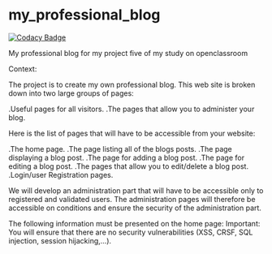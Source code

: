 # my_professional_blog

[![Codacy Badge](https://api.codacy.com/project/badge/Grade/93291baa746f45d7ae67a5859936cd8f)](https://app.codacy.com/app/michaelgtfr/my_professional_blog?utm_source=github.com&utm_medium=referral&utm_content=michaelgtfr/my_professional_blog&utm_campaign=Badge_Grade_Settings)

My professional blog for my project five of my study on openclassroom

Context:

The project is to create my own professional blog. This web site is broken down into two large groups of pages:

  .Useful pages for all visitors.
  .The pages that allow you to administer your blog.
  
Here is the list of pages that will have to be accessible from your website:
  
  .The home page.
  .The page listing all of the blogs posts.
  .The page displaying a blog post.
  .The page for adding a blog post.
  .The page for editing a blog post.
  .The pages that allow you to edit/delete a blog post.
  .Login/user Registration pages.
  
We will develop an administration part that will have to be accessible only to registered and validated users.
The administration pages will therefore be accessible on conditions and ensure the security of the administration part.

The following information must be presented on the home page:
Important: You will ensure that there are no security vulnerabilities (XSS, CRSF, SQL injection, session hijacking,...).
  
